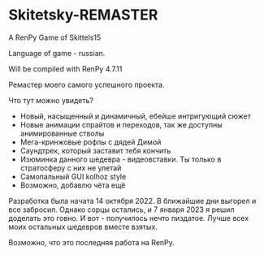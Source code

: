 # Skitetsky-REMASTER
A RenPy Game of Skittels15

Language of game - russian.

Will be compiled with RenPy 4.7.11

Ремастер моего самого успешного проекта.

Что тут можно увидеть?
- Новый, насыщенный и динамичный, ебейше интригующий сюжет
- Новые анимации спрайтов и переходов, так же доступны анимированные стволы
- Мега-кринжовые рофлы с дядей Димой
- Саундтрек, который заставит тебя кончить
- Изюминка данного шедевра - видеовставки. Ты только в стратосферу с них не улетай
- Самопальный GUI kolhoz style
- Возможно, добавлю чёта ещё

Разработка была начата 14 октября 2022. В ближайшие дни выгорел и все забросил. Однако сорцы остались, и 7 января 2023 я решил доделать это говно.
И вот - получилось нечто пиздатое. Лучше всех моих остальных шедевров вместе взятых.

Возможно, что это последняя работа на RenPy.
